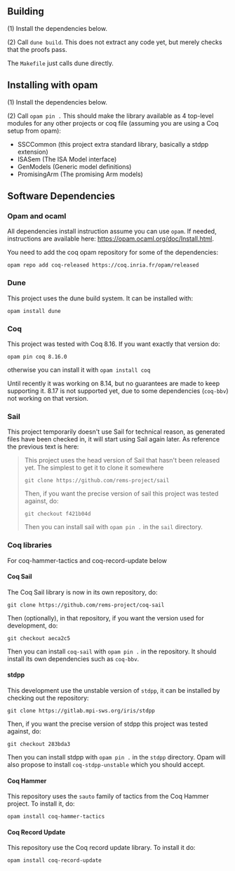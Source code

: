 ## Building

(1) Install the dependencies below.

(2) Call `dune build`. This does not extract any code yet, but merely checks that the proofs pass.

The `Makefile` just calls dune directly.

## Installing with opam

(1) Install the dependencies below.

(2) Call `opam pin .` This should make the library available as 4 top-level modules for any other 
projects or coq file (assuming you are using a Coq setup from opam):
 - SSCCommon (this project extra standard library, basically a stdpp extension)
 - ISASem (The ISA Model interface)
 - GenModels (Generic model definitions)
 - PromisingArm (The promising Arm models)


## Software Dependencies

### Opam and ocaml

All dependencies install instruction assume you can use `opam`. If needed,
instructions are available here: https://opam.ocaml.org/doc/Install.html.

You need to add the coq opam repository for some of the dependencies:
```
opam repo add coq-released https://coq.inria.fr/opam/released
```


### Dune

This project uses the dune build system. It can be installed with:
```
opam install dune
```


### Coq

This project was tested with Coq 8.16. If you want exactly that version do:
```
opam pin coq 8.16.0
```
otherwise you can install it with `opam install coq`

Until recently it was working on 8.14, but no guarantees are made to keep
supporting it. 8.17 is not supported yet, due to some dependencies (`coq-bbv`)
not working on that version.


### Sail

This project temporarily doesn't use Sail for technical reason, as generated files
have been checked in, it will start using Sail again later. As reference the
previous text is here:

> This project uses the head version of Sail that hasn't been released yet. The
> simplest to get it to clone it somewhere
> ```
> git clone https://github.com/rems-project/sail
> ```
>
> Then, if you want the precise version of sail this project was tested
> against, do:
> ```
> git checkout f421b04d
> ```
>
> Then you can install sail with `opam pin .` in the `sail` directory.


### Coq libraries

For coq-hammer-tactics and coq-record-update below

#### Coq Sail

The Coq Sail library is now in its own repository, do:

```
git clone https://github.com/rems-project/coq-sail
```

Then (optionally), in that repository, if you want the version used for development, do:
```
git checkout aeca2c5
```

Then you can install `coq-sail` with `opam pin .` in the repository. It should
install its own dependencies such as `coq-bbv`.

#### stdpp

This development use the unstable version of `stdpp`, it can be installed by
checking out the repository:
```
git clone https://gitlab.mpi-sws.org/iris/stdpp
```

Then, if you want the precise version of stdpp this project was tested
against, do:
```
git checkout 283bda3
```

Then you can install stdpp with `opam pin .` in the `stdpp` directory. Opam will
also propose to install `coq-stdpp-unstable` which you should accept.

#### Coq Hammer

This repository uses the `sauto` family of tactics from the Coq Hammer project.
To install it, do:
```
opam install coq-hammer-tactics
```

#### Coq Record Update

This repository use the Coq record update library. To install it do:
```
opam install coq-record-update
```
